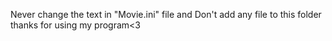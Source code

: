 Never change the text in "Movie.ini" file and Don't add any file to this folder
thanks for using my program<3
